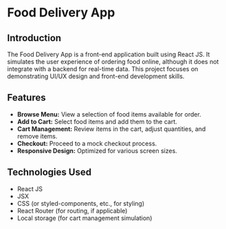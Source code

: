 # Food Delivery App

## Introduction
The Food Delivery App is a front-end application built using React JS. It simulates the user experience of ordering food online, although it does not integrate with a backend for real-time data. This project focuses on demonstrating UI/UX design and front-end development skills.

## Features
- **Browse Menu:** View a selection of food items available for order.
- **Add to Cart:** Select food items and add them to the cart.
- **Cart Management:** Review items in the cart, adjust quantities, and remove items.
- **Checkout:** Proceed to a mock checkout process.
- **Responsive Design:** Optimized for various screen sizes.

## Technologies Used
- React JS
- JSX
- CSS (or styled-components, etc., for styling)
- React Router (for routing, if applicable)
- Local storage (for cart management simulation)
